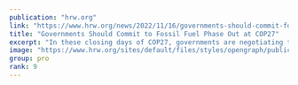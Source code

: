 ```yaml
---
publication: "hrw.org"
link: "https://www.hrw.org/news/2022/11/16/governments-should-commit-fossil-fuel-phase-out-cop27"
title: "Governments Should Commit to Fossil Fuel Phase Out at COP27"
excerpt: "In these closing days of COP27, governments are negotiating the final text detailing the key agreements reached at the United Nations climate change summit in Egypt. The first glimpse of that document"
image: "https://www.hrw.org/sites/default/files/styles/opengraph/public/media_2022/11/202211mena_egypt_COP27_Sharm_El_Sheikh_Fossil_Fuels_Phase_Out_action.jpg?h=34bbd072&itok=0ph06ZHN"
group: pro
rank: 9
---
```

